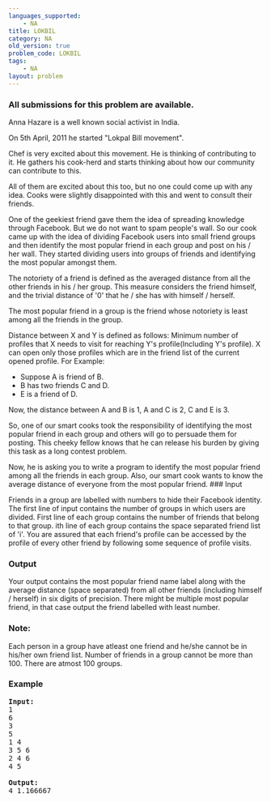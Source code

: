 ```yaml
---
languages_supported:
    - NA
title: LOKBIL
category: NA
old_version: true
problem_code: LOKBIL
tags:
    - NA
layout: problem
---
```

###  All submissions for this problem are available. 

Anna Hazare is a well known social activist in India. 

On 5th April, 2011 he started "Lokpal Bill movement". 

Chef is very excited about this movement. He is thinking of contributing to it. He gathers his cook-herd and starts thinking about how our community can contribute to this. 

All of them are excited about this too, but no one could come up with any idea. Cooks were slightly disappointed with this and went to consult their friends. 

One of the geekiest friend gave them the idea of spreading knowledge through Facebook. But we do not want to spam people's wall. So our cook came up with the idea of dividing Facebook users into small friend groups and then identify the most popular friend in each group and post on his / her wall. They started dividing users into groups of friends and identifying the most popular amongst them. 

The notoriety of a friend is defined as the averaged distance from all the other friends in his / her group. This measure considers the friend himself, and the trivial distance of '0' that he / she has with himself / herself. 

The most popular friend in a group is the friend whose notoriety is least among all the friends in the group. 

Distance between X and Y is defined as follows:
Minimum number of profiles that X needs to visit for reaching Y's profile(Including Y's profile). X can open only those profiles which are in the friend list of the current opened profile. For Example:
- Suppose A is friend of B.
- B has two friends C and D.
- E is a friend of D. 

Now, the distance between A and B is 1, A and C is 2, C and E is 3. 

So, one of our smart cooks took the responsibility of identifying the most popular friend in each group and others will go to persuade them for posting. This cheeky fellow knows that he can release his burden by giving this task as a long contest problem. 

Now, he is asking you to write a program to identify the most popular friend among all the friends in each group. Also, our smart cook wants to know the average distance of everyone from the most popular friend. ### Input

Friends in a group are labelled with numbers to hide their Facebook identity. The first line of input contains the number of groups in which users are divided. First line of each group contains the number of friends that belong to that group. ith line of each group contains the space separated friend list of 'i'. You are assured that each friend's profile can be accessed by the profile of every other friend by following some sequence of profile visits.

### Output

Your output contains the most popular friend name label along with the average distance (space separated) from all other friends (including himself / herself) in six digits of precision. There might be multiple most popular friend, in that case output the friend labelled with least number.

### Note:

Each person in a group have atleast one friend and he/she cannot be in his/her own friend list. 
Number of friends in a group cannot be more than 100.
There are atmost 100 groups.

### Example

<pre>
<b>Input:</b>
1
6
3
5
1 4
3 5 6
2 4 6
4 5

<b>Output:</b>
4 1.166667

</pre>